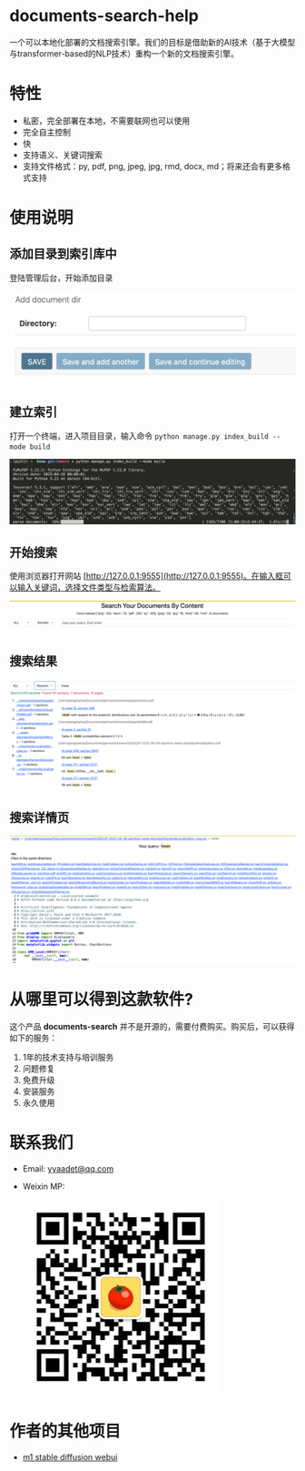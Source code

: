 # documents-search-help

一个可以本地化部署的文档搜索引擎。我们的目标是借助新的AI技术（基于大模型与transformer-based的NLP技术）重构一个新的文档搜索引擎。


# 特性

- 私密，完全部署在本地，不需要联网也可以使用
- 完全自主控制
- 快
- 支持语义、关键词搜索
- 支持文件格式：py, pdf, png, jpeg, jpg, rmd, docx, md；将来还会有更多格式支持

# 使用说明 

## 添加目录到索引库中

登陆管理后台，开始添加目录

![add directory](./screens/add_directory.png)

## 建立索引

打开一个终端，进入项目目录，输入命令 `python manage.py index_build --mode build`

![index build](./screens/index_build.png)

## 开始搜索

使用浏览器打开网站 [http://127.0.0.1:9555](http://127.0.0.1:9555)。在输入框可以输入关键词，选择文件类型与检索算法。

![search](./screens/search.png)

## 搜索结果

![search result](./screens/search_result.png)

## 搜索详情页

![search detail](./screens/search_detail.png)

# 从哪里可以得到这款软件?

这个产品 **documents-search** 并不是开源的，需要付费购买。购买后，可以获得如下的服务：

1. 1年的技术支持与培训服务
2. 问题修复
3. 免费升级
4. 安装服务
5. 永久使用

# 联系我们 

- Email: yyaadet@qq.com
- Weixin MP:

    ![Weixin MP](./screens/weixin_mp.jpg)

# 作者的其他项目

- [m1 stable diffusion webui](https://github.com/yyaadet/m1-stable-diffusion-webui)


